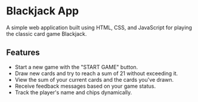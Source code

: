 # Blackjack App

A simple web application built using HTML, CSS, and JavaScript for playing the classic card game Blackjack.

## Features

- Start a new game with the "START GAME" button.
- Draw new cards and try to reach a sum of 21 without exceeding it.
- View the sum of your current cards and the cards you've drawn.
- Receive feedback messages based on your game status.
- Track the player's name and chips dynamically.
